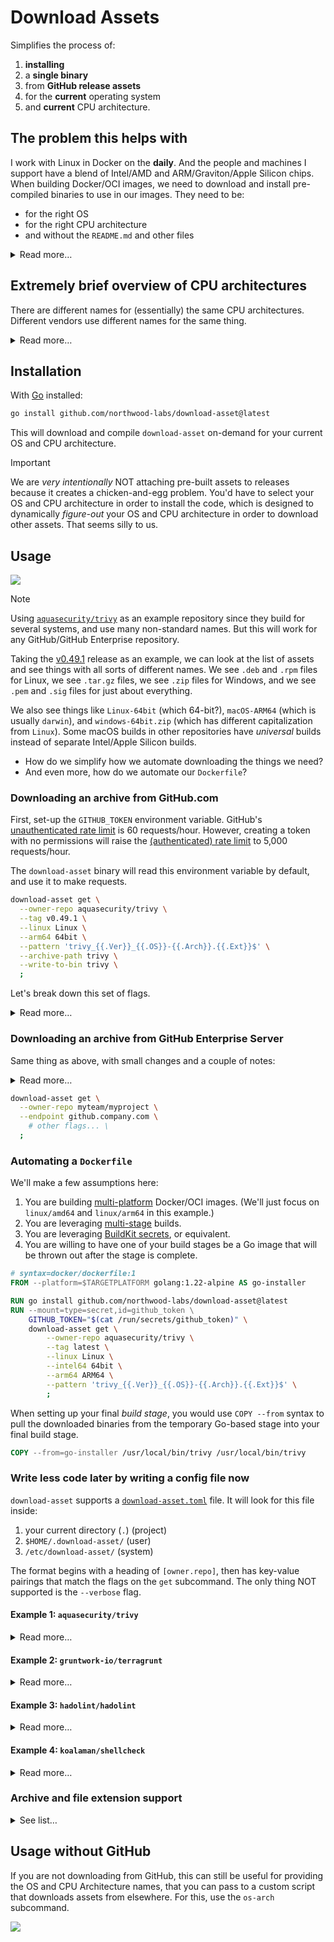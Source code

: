 # Download Assets
Simplifies the process of:

1. **installing**
1. a **single binary**
1. from **GitHub release assets**
1. for the **current** operating system
1. and **current** CPU architecture.

## The problem this helps with

I work with Linux in Docker on the **daily**. And the people and machines I support have a blend of Intel/AMD and ARM/Graviton/Apple Silicon chips. When building Docker/OCI images, we need to download and install pre-compiled binaries to use in our images. They need to be:

* for the right OS
* for the right CPU architecture
* and without the `README.md` and other files

<details>
<summary>Read more…</summary><br>

* We have users on macOS, Windows, and Linux.
* We have a blend of worker laptops using both Intel/AMD and Apple Silicon CPU architectures.
* We have cloud servers in AWS, GCP, Azure, and Oracle Cloud.
* We have a blend of user machines using both Intel/AMD and Apple Silicon CPU architectures.
* We rely heavily on Docker/Terraform/OpenTofu for consistency/repeatability, and to better scale the perpetually-limited resources of our DevOps/SRE/Cloud/Platform engineering teams.
* Docker runs natively on Linux.
* Docker runs virtualized in macOS and Windows.
* Software running inside the Linux-based Docker containers is most efficient when compiled for the current CPU architecture.
* Out on the internet, people build packages that can be installed. Many are not inside the Linux system’s package manager, and must be installed from the web. The people who publish these packages use a variety of identifiers for Intel-compatible vs ARM-compatible CPU architectures. There is no consistency.

When building tooling/solutions for a heterogenous set of machines across an enterprise, you need to solve for (at least) the following matrix.

* Current OS
* Current CPU architecture
* Package filenames on the internet

Deploying software as Docker containers (running Linux) helps normalize things like:

* Relying on GNU vs BSD-flavored CLI tools
* Download packages into the Docker container, worrying only about Linux
* Deploying software across worker laptops running different host operating systems
* Deploying software to Linux servers in the cloud

But these solutions don't solve the (relatively new) problem of an uptick of 64-bit ARM software/CPUs being added to the matrix — _and the fact that these are not referred-to in a unified, consistent way_.

### Common values for `uname -m`

| OS              | 64-bit Intel-compat | 64-bit ARM |
|-----------------|---------------------|------------|
| macOS           | `x86_64`            | `arm64`    |
| Red Hat family¹ | `x86_64`            | `aarch64`  |
| Debian family²  | `amd64`             | `arm64`    |
| Busybox family³ | `x86_64`            | `aarch64`  |
| Windows WSL2⁴   | _Varies_            | _Varies_   |

<footnote>

* ¹ Red Hat family includes Red Hat Enterprise Linux, CentOS, Fedora, Amazon Linux, and others.
* ² Debian family includes Debian, Ubuntu, Linux Mint, and others.
* ³ Busybox family includes Busybox, Alpine Linux, and others.
* ⁴ Windows WSL2 returns whatever the underlying Linux installation says.

</footnote>

</details>

## Extremely brief overview of CPU architectures

There are different names for (essentially) the same CPU architectures. Different vendors use different names for the same thing.

<details>
<summary>Read more…</summary><br>

Here's an (extremely) brief overview of modern CPU architectures that you most commonly find in cloud service providers and modern desktops/laptops.

This is meant to be _illustrative_, not _comprehensive_. As of today, these are the top 2 by a large margin.

| Family | Arch IDs                                 | Description                                                                                                                                                                                                                                                          |
|--------|------------------------------------------|----------------------------------------------------------------------------------------------------------------------------------------------------------------------------------------------------------------------------------------------------------------------|
| `x86`  | `x86_64`, `amd64`, `x64`                 | Intel’s 80x86 line of CPUs, and AMD clones. Shortened to `x86` (or sometimes `x64`), these are the newer 64-bit models. Includes Amazon EC2 instances powered by Intel Xeon™ or AMD EPYC™ CPUs, and Intel i-Series Macs.                                             |
| `arm`  | `arm64`, `arm64v8`, `arm64v9`, `aarch64` | ARM v8/v9, 64-bit. AWS Graviton, Apple A7 and newer (including M-series). All 64-bit ARM chips are ARM v8/v9, but the inverse is not true. `arm64 == ( arm64v8 \|\| arm64v9 )`. Includes Amazon EC2 instances powered by AWS Graviton™ CPUs and Apple M-Series Macs. |

</details>

## Installation

With [Go](https://go.dev) installed:

```bash
go install github.com/northwood-labs/download-asset@latest
```

This will download and compile `download-asset` on-demand for your current OS and CPU architecture.

> [!IMPORTANT]
> We are _very intentionally_ NOT attaching pre-built assets to releases because it creates a chicken-and-egg problem. You'd have to select your OS and CPU architecture in order to install the code, which is designed to dynamically _figure-out_ your OS and CPU architecture in order to download other assets. That seems silly to us.

## Usage

![](recording/get.gif)

> [!NOTE]
> Using [`aquasecurity/trivy`](https://github.com/aquasecurity/trivy/releases) as an example repository since they build for several systems, and use many non-standard names. But this will work for any GitHub/GitHub Enterprise repository.

Taking the [v0.49.1](https://github.com/aquasecurity/trivy/releases/tag/v0.49.1) release as an example, we can look at the list of assets and see things with all sorts of different names. We see `.deb` and `.rpm` files for Linux, we see `.tar.gz` files, we see `.zip` files for Windows, and we see `.pem` and `.sig` files for just about everything.

We also see things like `Linux-64bit` (which 64-bit?), `macOS-ARM64` (which is usually `darwin`), and `windows-64bit.zip` (which has different capitalization from `Linux`). Some macOS builds in other repositories have _universal_ builds instead of separate Intel/Apple Silicon builds.

* How do we simplify how we automate downloading the things we need?
* And even more, how do we automate our `Dockerfile`?

### Downloading an archive from GitHub.com

First, set-up the `GITHUB_TOKEN` environment variable. GitHub's [unauthenticated rate limit](https://docs.github.com/en/rest/using-the-rest-api/rate-limits-for-the-rest-api?apiVersion=2022-11-28#primary-rate-limit-for-unauthenticated-users) is 60 requests/hour. However, creating a token with no permissions will raise the [(authenticated) rate limit](https://docs.github.com/en/rest/using-the-rest-api/rate-limits-for-the-rest-api?apiVersion=2022-11-28#primary-rate-limit-for-authenticated-users) to 5,000 requests/hour.

The `download-asset` binary will read this environment variable by default, and use it to make requests.

```bash
download-asset get \
  --owner-repo aquasecurity/trivy \
  --tag v0.49.1 \
  --linux Linux \
  --arm64 64bit \
  --pattern 'trivy_{{.Ver}}_{{.OS}}-{{.Arch}}.{{.Ext}}$' \
  --archive-path trivy \
  --write-to-bin trivy \
  ;
```

Let's break down this set of flags.

<details>
<summary>Read more…</summary>

#### `download-asset get`

This is the binary, and the subcommand `get`. Use the `--help` flag to get more information about additional options.

#### `--owner-repo`

Since we (at the moment) only support GitHub releases, this is the `owner/repository` pattern. In this example, we're going to download from [`aquasecurity/trivy`](https://github.com/aquasecurity/trivy/releases).

#### `--tag v0.49.1`

Here, we've specified a tag in the repository. Since _Assets_ can only be attached to _Releases_, this MUST be a _Tag_ that has a _Release_ attached to it. If you just want to grab the latest release (i.e., the release that is flagged as _latest_, not necessarily the highest version number), then you can either set `--tag latest`, or omit the flag all-together.

It will try the tag with a prepended `v`, then without a prepended `v`, and will respond if either of them match. If the tag doesn't exist, or follows a different format, `download-asset` will throw an error.

#### `--linux Linux`

This flag only applies when the current system is a Linux system. The same is true for the `--darwin`, `--windows`, `--freebsd`, and other OS-specific flags. If the current system is Linux (`linux`), then this is the string to use for the `{{.OS}}` value in the `--pattern` tag (more in a moment.)

You should set this for each OS you plan to download assets for, with the values matching the strings in the list of assets.

```bash
--darwin macOS \
--linux Linux \
--windows windows \
--freebsd FreeBSD \
--netbsd NetBSD \
```

#### `--arm64 ARM64`

This flag only applies when the current CPU architecture is 64-bit ARM. The same is true for the `--arm32`, `--intel64`, `--intel32`, and other CPU architecture-specific flags. If the current system is 64-bit ARM (`arm64`), then this is the string to use for the `{{.Arch}}` value in the `--pattern` tag (more in a moment.)

You should set this for each CPU architecture you plan to download assets for, with the values matching the strings in the list of assets.

```bash
--arm32 ARM \
--arm64 ARM64 \
--intel32 32bit \
--intel64 64bit \
--ppc32 PPC \
--ppc64 PPC64 \
--s390x s390x \
```

> [!CAUTION]
> At the moment, there is not a good way to narrow focus in CPU architectures better than what is already implemented. For example, there is not a good way to discern between 32-bit ARMv6 and 32-bit ARMv7 — it's simply 32-bit ARM. We anticipate that this is good enough for _most_ people. CPU architectures can be hard.

#### `--pattern 'trivy_{{.Ver}}_{{.OS}}-{{.Arch}}.{{.Ext}}$'`

This is the naming pattern to match when looking through the list of _Assets_ attached to the _Release_. We already talked about the `.OS` and `.Arch` values, above.

The `.Ver` value is the tag (or the tag resolved when we selected `latest`) WITHOUT the prepended `v`. If the _Asset_ name contains a `v` before the version, you should add the `v` directly in the `--pattern` value.

The `.Ext` value is a regular expression that matches most common archive file extensions (e.g., `7z`, `xz`, `tar.gz`, `tgz`, `tar.bz2`, `tbz2`, `zip`) WITHOUT the preceding `.`.

Since this is a [regular expression](https://pkg.go.dev/regexp), the `$` at the end means _end of the string_. This helps you avoid matches for `Linux-ARM64.tar.gz.sig` or `windows-64bit.zip.pem` since this tool will download the _first match it finds_. In order to ensure you get what you want, you are advised to make your _pattern_ as specific as possible.

If your pattern (after resolving for `.Ver`, `.OS`, `.Arch`, and `.Ext`) is not a valid Go [regular expression](https://pkg.go.dev/regexp) pattern, the app will panic and exit. The regular expression is passed through [`regexp.MustCompile`](https://pkg.go.dev/regexp#MustCompile).

#### `--archive-path trivy`

This is the path _inside_ of the archive. In the case of Trivy, the `trivy` binary is in the root of the archive, and is named `trivy`.

In the case of [`golangci/golangci-lint`](https://github.com/golangci/golangci-lint/releases) v1.56.2 for `linux/arm64`, the path inside the archive is `golangci-lint-1.56.2-linux-arm64/golangci-lint`. You can use the same variables in `--archive-path` that you can in `--pattern` (`.Ver`, `.OS`, `.Arch`, and `.Ext`).

```bash
--archive-path 'golangci-lint-{{.Ver}}-{{.OS}}-{{.Arch}}/golangci-lint'
```

#### `--write-to-bin trivy`

This is the name to give to the binary when it's installed on your `$PATH`. In`download-asset` will attempt to install to `/usr/local/bin` by default. If it does not have permission, it will install to `$HOME/bin`.

As a result, in this example, `download-asset` will try to extract the `trivy` binary from the archive, and install it to `/usr/local/bin/trivy`. If that location is not writable, it will try to install to `$HOME/bin/trivy`. If it cannot write there, it will fail.

</details>

### Downloading an archive from GitHub Enterprise Server

Same thing as above, with small changes and a couple of notes:

<details>
<summary>Read more…</summary>

1. The `GITHUB_TOKEN` environment variable should be generated from your GitHub Enterprise Server instance, not public GitHub.com.

1. If your instance has [Subdomain Isolation](https://docs.github.com/en/enterprise-server@latest/admin/configuration/hardening-security-for-your-enterprise/enabling-subdomain-isolation) enabled, then your `--endpoint` flag is likely going to be `api.github.company.com`. Without subdomain isolation, it will likely be `github.company.com`. If you're not sure, ask your GitHub Enterprise Server administrators.

1. For `--endpoint`, pass the scheme+hostname (e.g., `https://github.company.com` or `https://api.github.company.com`). If your instance is running over insecure HTTP (port 80), specify `http://`. If you do not specify a scheme (e.g., `api.github.company.com`), then `download-asset` will _assume_ HTTPS.

1. Keep in mind that the `--owner-repo` flag will refer to your organization's GitHub Enterprise Server environment, and NOT public GitHub.com.

</details>

```bash
download-asset get \
  --owner-repo myteam/myproject \
  --endpoint github.company.com \
    # other flags... \
  ;
```

### Automating a `Dockerfile`

We'll make a few assumptions here:

1. You are building [multi-platform](https://docs.docker.com/build/building/multi-platform/) Docker/OCI images. (We'll just focus on `linux/amd64` and `linux/arm64` in this example.)
1. You are leveraging [multi-stage](https://docs.docker.com/build/building/multi-stage/) builds.
1. You are leveraging [BuildKit secrets](https://docs.docker.com/build/building/secrets/), or equivalent.
1. You are willing to have one of your build stages be a Go image that will be thrown out after the stage is complete.

```Dockerfile
# syntax=docker/dockerfile:1
FROM --platform=$TARGETPLATFORM golang:1.22-alpine AS go-installer

RUN go install github.com/northwood-labs/download-asset@latest
RUN --mount=type=secret,id=github_token \
    GITHUB_TOKEN="$(cat /run/secrets/github_token)" \
    download-asset get \
        --owner-repo aquasecurity/trivy \
        --tag latest \
        --linux Linux \
        --intel64 64bit \
        --arm64 ARM64 \
        --pattern 'trivy_{{.Ver}}_{{.OS}}-{{.Arch}}.{{.Ext}}$' \
        ;
```

When setting up your final _build stage_, you would use `COPY --from` syntax to pull the downloaded binaries from the temporary Go-based stage into your final build stage.

```Dockerfile
COPY --from=go-installer /usr/local/bin/trivy /usr/local/bin/trivy
```

### Write less code later by writing a config file now

`download-asset` supports a [`download-asset.toml`](download-asset.toml) file. It will look for this file inside:

1. your current directory (`.`) (project)
1. `$HOME/.download-asset/` (user)
1. `/etc/download-asset/` (system)

The format begins with a heading of `[owner.repo]`, then has key-value pairings that match the flags on the `get` subcommand. The only thing NOT supported is the `--verbose` flag.

#### Example 1: `aquasecurity/trivy`

<details>
<summary>Read more…</summary><br>

For this project, we have to re-map _most_ of the values to different spellings/formats.

```toml
[aquasecurity.trivy]
pattern      = "trivy_{{.Ver}}_{{.OS}}-{{.Arch}}.{{.Ext}}$"
archive-path = "trivy"
write-to-bin = "trivy"
darwin       = "macOS"
freebsd      = "FreeBSD"
linux        = "Linux"
windows      = "windows"
arm32        = "ARM"
arm64        = "ARM64"
intel32      = "32bit"
intel64      = "64bit"
ppc64le      = "PPC64LE"
```

</details>

#### Example 2: `gruntwork-io/terragrunt`

<details>
<summary>Read more…</summary><br>

For this project, they use all the standard naming (e.g., `linux`, `arm64`). The quirk here is that they don't archive their binaries in `.zip` or `.tar.gz` first. They just upload the binaries themselves directly to the release assets.

As a result, `archive-path` is an empty string.

```toml
[gruntwork-io.terragrunt]
pattern      = "terragrunt_{{.OS}}_{{.Arch}}$"
archive-path = ""
write-to-bin = "terragrunt"
```

</details>

#### Example 3: `hadolint/hadolint`

<details>
<summary>Read more…</summary><br>

For this project, they also upload raw binaries without archiving them. But they capitalize the first letter of the OS name, and chose to use the Red Hat version of the name for 64-bit Intel-compatible CPUs (`x86_64` instead of `amd64`), and the Debian version of the name for 64-bit ARM CPUs (`arm64` instead of `aarch64`).

```toml
[hadolint.hadolint]
pattern      = "hadolint-{{.OS}}-{{.Arch}}$"
archive-path = ""
write-to-bin = "hadolint"
darwin       = "Darwin"
linux        = "Linux"
windows      = "Windows"
intel64      = "x86_64"
```

</details>

#### Example 4: `koalaman/shellcheck`

<details>
<summary>Read more…</summary><br>

For this project, they bundle their binary inside an archive, but it's in a subdirectory that has release information in the path name. For that reason, we use the `.Ver` variable to find the correct value inside the archive so that we can extract it.

```toml
[koalaman.shellcheck]
pattern      = "shellcheck-v{{.Ver}}.{{.OS}}.{{.Arch}}.{{.Ext}}$"
archive-path = "shellcheck-v{{.Ver}}/shellcheck"
write-to-bin = "shellcheck"
arm32        = "armv6hf"
arm64        = "aarch64"
intel64      = "x86_64"
```

</details>

### Archive and file extension support

<details>
<summary>See list…</summary><br>

`download-asset`’s `.Ext` variable can match assets with the following file extensions:

* `exe`
* `tar.bz2`
* `tar.gz`
* `tar.xz`
* `tbz2`
* `tgz`
* `txz`
* `zip`

And it can decode/read the following archive formats:

* `tar` + `bzip2`
* `tar` + `gzip`
* `tar` + `xz`
* `zip`

Others can be requested if we have a real-world repository to test against.

</details>

## Usage without GitHub

If you are not downloading from GitHub, this can still be useful for providing the OS and CPU Architecture names, that you can pass to a custom script that downloads assets from elsewhere. For this, use the `os-arch` subcommand.

![](recording/os-arch.gif)
